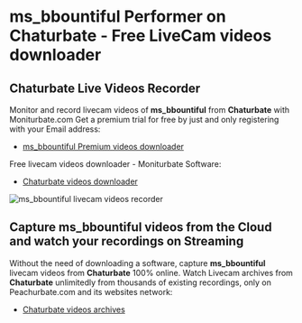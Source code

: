 # ms_bbountiful Performer on Chaturbate - Free LiveCam videos downloader

## Chaturbate Live Videos Recorder

Monitor and record livecam videos of **ms_bbountiful** from **Chaturbate** with Moniturbate.com
Get a premium trial for free by just and only registering with your Email address:
* [ms_bbountiful Premium videos downloader](https://moniturbate.com/request-demo-licence-key.html)

Free livecam videos downloader - Moniturbate Software:
* [Chaturbate videos downloader](https://moniturbate.com/moniturbate-download-software.html)

![ms_bbountiful livecam videos recorder](https://peachurnet.com/templates/moniturbate-software.png)


## Capture ms_bbountiful videos from the Cloud and watch your recordings on Streaming

Without the need of downloading a software, capture **ms_bbountiful** livecam videos from **Chaturbate** 100% online.
Watch Livecam archives from **Chaturbate** unlimitedly from thousands of existing recordings, only on Peachurbate.com and its websites network:
* [Chaturbate videos archives](https://peachurnet.com/)